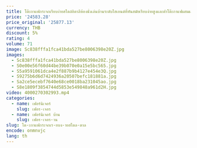 ```yaml
---
title: โต๊ะกาแฟกระจกเรียบง่ายสไตล์อิตาลีห้องนั่งเล่นบ้านระดับไฮเอนด์ที่ทันสมัยเรียบง่ายสูงและต่ําโต๊ะกาแฟผสมผสานนักออกแบบ
price: '24583.28'
price_original: '25877.13'
currency: THB
discount: 5%
rating: 4
volume: 71
image: Sc838fffa1fca41bda527be8006398e20Z.jpg
images:
  - Sc838fffa1fca41bda527be8006398e20Z.jpg
  - S0e00e56f60d44be39b070e0a15e5bc565.jpg
  - S5a9591061dca4e2f887b9b4127e454e3Q.jpg
  - S9275b6d6d7424936a20507befc181881a.jpg
  - Sa2ce5ecebf7640e68ce0018ba231045ao.jpg
  - S8e1809f3854744d5853e549848a961d2H.jpg
video: 4000270302993.mp4
categories:
  - name: เฟอร์นิเจอร์
    slug: เฟอร-เจอร
  - name: เฟอร์นิเจอร์ บ้าน
    slug: เฟอร-เจอร-าน
slug: โต-ะกาแฟกระจกเร-ยบง-ายสไตล-ตาล
encode: onmnvjc
lang: th
---
```

  